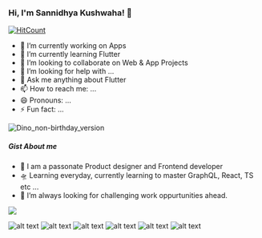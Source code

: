### Hi, I'm Sannidhya Kushwaha! 👋

[![HitCount](http://hits.dwyl.com/sannidhya-kushwaha/sannidhya-kushwaha.svg)](http://hits.dwyl.com/sannidhya-kushwaha/sannidhya-kushwaha)

- 🔭 I’m currently working on Apps
- 🌱 I’m currently learning Flutter
- 👯 I’m looking to collaborate on Web & App Projects
- 🤔 I’m looking for help with ...
- 💬 Ask me anything about Flutter
- 📫 How to reach me: ...
- 😄 Pronouns: ...
- ⚡ Fun fact: ...

![Dino_non-birthday_version](https://user-images.githubusercontent.com/73152930/99987734-d4b7d200-2dd6-11eb-9a06-4242a2fccb64.gif)

##### Gist About me

- 🎤 I am a passonate Product designer and Frontend developer
- 🛸 Learning everyday, currently learning to master GraphQL, React, TS etc ...
- 🌋 I’m always looking for challenging work oppurtunities ahead.

<img src="https://github-readme-stats.vercel.app/api?username=sannidhya-kushwaha&&show_icons=true&title_color=ffffff&icon_color=bb2acf&text_color=daf7dc&bg_color=191919">

![alt text][1]
![alt text][2]
![alt text][3]
![alt text][4]
![alt text][5]
![alt text][6]


[1]: http://i.imgur.com/tXSoThF.png (twitter icon with padding)
[2]: http://i.imgur.com/P3YfQoD.png (facebook icon with padding)
[3]: http://i.imgur.com/yCsTjba.png (google plus icon with padding)
[4]: http://i.imgur.com/YckIOms.png (tumblr icon with padding)
[5]: http://i.imgur.com/1AGmwO3.png (dribbble icon with padding)
[6]: http://i.imgur.com/0o48UoR.png 
